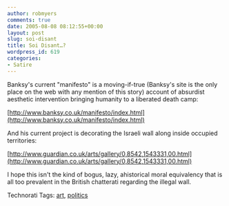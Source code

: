 ```yaml
---
author: robmyers
comments: true
date: 2005-08-08 08:12:55+00:00
layout: post
slug: soi-disant
title: Soi Disant…?
wordpress_id: 619
categories:
- Satire
---
```


  
Banksy's current "manifesto" is a moving-if-true (Banksy's site is the only place on the web with any mention of this story) account of absurdist aesthetic intervention bringing humanity to a liberated death camp:  


  
[http://www.banksy.co.uk/manifesto/index.html](http://www.banksy.co.uk/manifesto/index.html)  


  
And his current project is decorating the Israeli wall along inside occupied territories:  


  
[http://www.guardian.co.uk/arts/gallery/0,8542,1543331,00.html](http://www.guardian.co.uk/arts/gallery/0,8542,1543331,00.html)  


  
I hope this isn't the kind of bogus, lazy, ahistorical moral equivalency that is all too prevalent in the British chatterati regarding the illegal wall.  


  


Technorati Tags: [art](http://technorati.com/tag/art), [politics](http://technorati.com/tag/politics)

  


